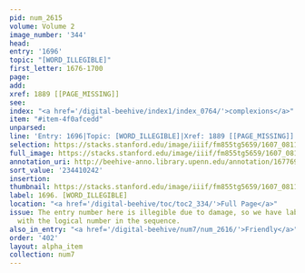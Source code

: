 ```yaml
---
pid: num_2615
volume: Volume 2
image_number: '344'
head:
entry: '1696'
topic: "[WORD_ILLEGIBLE]"
first_letter: 1676-1700
page:
add:
xref: 1889 [[PAGE_MISSING]]
see:
index: "<a href='/digital-beehive/index1/index_0764/'>complexions</a>"
item: "#item-4f0afcedd"
unparsed:
line: 'Entry: 1696|Topic: [WORD_ILLEGIBLE]|Xref: 1889 [[PAGE_MISSING]]|Index: complexions|#item-4f0afcedd'
selection: https://stacks.stanford.edu/image/iiif/fm855tg5659/1607_0811/874,242,2864,653/full/0/default.jpg
full_image: https://stacks.stanford.edu/image/iiif/fm855tg5659/1607_0811/full/full/0/default.jpg
annotation_uri: http://beehive-anno.library.upenn.edu/annotation/1677695006874
sort_value: '234410242'
insertion:
thumbnail: https://stacks.stanford.edu/image/iiif/fm855tg5659/1607_0811/874,242,600,180/250,/0/default.jpg
label: 1696. [WORD_ILLEGIBLE]
location: "<a href='/digital-beehive/toc/toc2_334/'>Full Page</a>"
issue: The entry number here is illegible due to damage, so we have labeled this entry
  with the logical number in the sequence.
also_in_entry: "<a href='/digital-beehive/num7/num_2616/'>Friendly</a>"
order: '402'
layout: alpha_item
collection: num7
---
```

